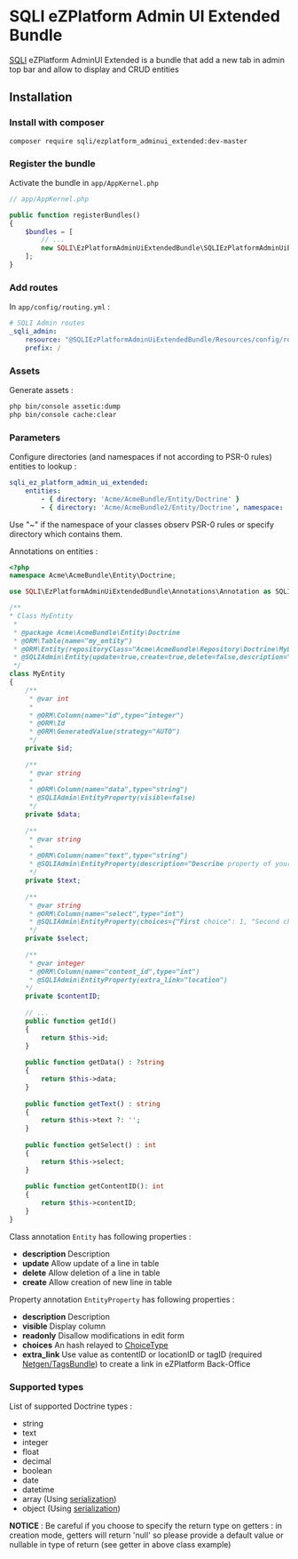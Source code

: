 SQLI eZPlatform Admin UI Extended Bundle
========================================

[SQLI](http://www.sqli.com) eZPlatform AdminUI Extended is a bundle that add a new tab in admin top bar and allow to display and CRUD entities

Installation
------------

### Install with composer
```
composer require sqli/ezplatform_adminui_extended:dev-master
```

### Register the bundle

Activate the bundle in `app/AppKernel.php`

```php
// app/AppKernel.php

public function registerBundles()
{
    $bundles = [
        // ...
        new SQLI\EzPlatformAdminUiExtendedBundle\SQLIEzPlatformAdminUiExtendedBundle(),
    ];
}
```

### Add routes

In `app/config/routing.yml` :

```yml
# SQLI Admin routes
_sqli_admin:
    resource: "@SQLIEzPlatformAdminUiExtendedBundle/Resources/config/routing.yml"
    prefix: /
```

### Assets

Generate assets :
```bash
php bin/console assetic:dump
php bin/console cache:clear
```

### Parameters

Configure directories (and namespaces if not according to PSR-0 rules) entities to lookup :

```yml
sqli_ez_platform_admin_ui_extended:
    entities:
        - { directory: 'Acme/AcmeBundle/Entity/Doctrine' }
        - { directory: 'Acme/AcmeBundle2/Entity/Doctrine', namespace: 'Acme\AcmeBundle2NoPSR0\ORM\Doctrine' }
```
Use "~" if the namespace of your classes observ PSR-0 rules or specify directory which contains them.

Annotations on entities :

```php
<?php
namespace Acme\AcmeBundle\Entity\Doctrine;

use SQLI\EzPlatformAdminUiExtendedBundle\Annotations\Annotation as SQLIAdmin;

/**
* Class MyEntity
 * 
 * @package Acme\AcmeBundle\Entity\Doctrine
 * @ORM\Table(name="my_entity")
 * @ORM\Entity(repositoryClass="Acme\AcmeBundle\Repository\Doctrine\MyEntityRepository")
 * @SQLIAdmin\Entity(update=true,create=true,delete=false,description="Describe your entity")
 */
class MyEntity
{
    /**
     * @var int
     *
     * @ORM\Column(name="id",type="integer")
     * @ORM\Id
     * @ORM\GeneratedValue(strategy="AUTO")
     */
    private $id;
    
    /**
     * @var string
     *
     * @ORM\Column(name="data",type="string")
     * @SQLIAdmin\EntityProperty(visible=false)
     */
    private $data;
    
    /**
     * @var string
     * 
     * @ORM\Column(name="text",type="string")
     * @SQLIAdmin\EntityProperty(description="Describe property of your entity",readonly=true)
     */
    private $text;
    
    /**
     * @var string
     * @ORM\Column(name="select",type="int")
     * @SQLIAdmin\EntityProperty(choices={"First choice": 1, "Second choice": 2})
     */
    private $select;
    
    /**
     * @var integer
     * @ORM\Column(name="content_id",type="int")
     * @SQLIAdmin\EntityProperty(extra_link="location") 
    */
    private $contentID;
    
    // ...
    public function getId()
    {
        return $this->id;
    }
    
    public function getData() : ?string
    {
        return $this->data;
    }
    
    public function getText() : string 
    {
        return $this->text ?: '';
    }
    
    public function getSelect() : int
    {
        return $this->select;
    }
    
    public function getContentID(): int
    {
        return $this->contentID;
    }
}
```

Class annotation `Entity` has following properties :
- **description** Description
- **update** Allow update of a line in table
- **delete** Allow deletion of a line in table
- **create** Allow creation of new line in table

Property annotation `EntityProperty` has following properties :
- **description** Description
- **visible** Display column
- **readonly** Disallow modifications in edit form
- **choices** An hash relayed to [ChoiceType](https://symfony.com/doc/current/reference/forms/types/choice.html#choices)
- **extra_link** Use value as contentID or locationID or tagID (required [Netgen/TagsBundle](https://packagist.org/packages/netgen/tagsbundle)) to create a link in eZPlatform Back-Office


### Supported types

List of supported Doctrine types :
- string
- text
- integer
- float
- decimal
- boolean
- date
- datetime
- array (Using [serialization](https://www.php.net/manual/en/language.oop5.serialization.php))
- object (Using [serialization](https://www.php.net/manual/en/language.oop5.serialization.php))

**NOTICE** : Be careful if you choose to specify the return type on getters : in creation mode, getters will return 'null' so please provide a default value or nullable in type of return (see getter in above class example)
